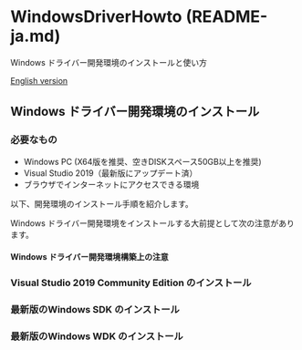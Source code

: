 # WindowsDriverHowto  (README-ja.md)

Windows ドライバー開発環境のインストールと使い方

[English version](README.md)

## Windows ドライバー開発環境のインストール

### 必要なもの

- Windows PC (X64版を推奨、空きDISKスペース50GB以上を推奨)
- Visual Studio 2019（最新版にアップデート済）
- ブラウザでインターネットにアクセスできる環境

以下、開発環境のインストール手順を紹介します。

Windows ドライバー開発環境をインストールする大前提として次の注意があります。

#### Windows ドライバー開発環境構築上の注意


### Visual Studio 2019 Community Edition のインストール


### 最新版のWindows SDK のインストール


### 最新版のWindows WDK のインストール

